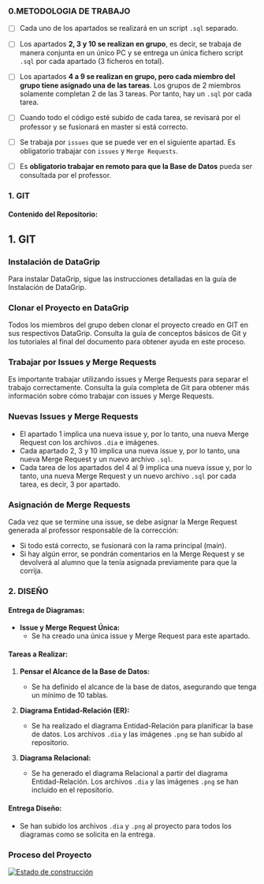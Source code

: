 ### 0.METODOLOGIA DE TRABAJO

- [ ] Cada uno de los apartados se realizará en un script ``.sql`` separado.
- [ ] Los apartados **2, 3 y 10 se realizan en grupo**, es decir, se trabaja de manera conjunta en un único PC y se entrega un única
fichero script ``.sql`` por cada apartado (3 ficheros en total).
- [ ] Los apartados **4 a 9 se realizan en grupo, pero cada miembro del grupo tiene asignado una de las tareas**. Los grupos de
2 miembros solamente completan 2 de las 3 tareas. Por tanto, hay un ``.sql`` por cada tarea.
- [ ] Cuando todo el código esté subido de cada tarea, se revisará por el professor y se fusionará en master si está correcto.
- [ ] Se trabaja por ``issues`` que se puede ver en el siguiente apartad. Es obligatorio trabajar con ``issues`` y ``Merge Requests``.
- [ ] Es **obligatorio trabajar en remoto para que la Base de Datos** pueda ser consultada por el professor.


### 1. GIT

#### Contenido del Repositorio:

## 1. GIT

### Instalación de DataGrip

Para instalar DataGrip, sigue las instrucciones detalladas en la guía de Instalación de DataGrip.

### Clonar el Proyecto en DataGrip

Todos los miembros del grupo deben clonar el proyecto creado en GIT en sus respectivos DataGrip. Consulta la guía de conceptos básicos de Git y los tutoriales al final del documento para obtener ayuda en este proceso.

### Trabajar por Issues y Merge Requests

Es importante trabajar utilizando issues y Merge Requests para separar el trabajo correctamente. Consulta la guía completa de Git para obtener más información sobre cómo trabajar con issues y Merge Requests.

### Nuevas Issues y Merge Requests

- El apartado 1 implica una nueva issue y, por lo tanto, una nueva Merge Request con los archivos `.dia` e imágenes.
- Cada apartado 2, 3 y 10 implica una nueva issue y, por lo tanto, una nueva Merge Request y un nuevo archivo `.sql`.
- Cada tarea de los apartados del 4 al 9 implica una nueva issue y, por lo tanto, una nueva Merge Request y un nuevo archivo `.sql` por cada tarea, es decir, 3 por apartado.

### Asignación de Merge Requests

Cada vez que se termine una issue, se debe asignar la Merge Request generada al professor responsable de la corrección:

- Si todo está correcto, se fusionará con la rama principal (main).
- Si hay algún error, se pondrán comentarios en la Merge Request y se devolverá al alumno que la tenía asignada previamente para que la corrija.


### 2. DISEÑO

#### Entrega de Diagramas:

- **Issue y Merge Request Única:**
   - Se ha creado una única issue y Merge Request para este apartado.
   
#### Tareas a Realizar:

1. **Pensar el Alcance de la Base de Datos:**
   - Se ha definido el alcance de la base de datos, asegurando que tenga un mínimo de 10 tablas.

2. **Diagrama Entidad-Relación (ER):**
   - Se ha realizado el diagrama Entidad-Relación para planificar la base de datos. Los archivos `.dia` y las imágenes `.png` se han subido al repositorio.

3. **Diagrama Relacional:**
   - Se ha generado el diagrama Relacional a partir del diagrama Entidad-Relación. Los archivos `.dia` y las imágenes `.png` se han incluido en el repositorio.

#### Entrega Diseño:

- Se han subido los archivos `.dia` y `.png` al proyecto para todos los diagramas como se solicita en la entrega.

### Proceso del Proyecto
[![Estado de construcción](https://img.shields.io/static/v1?label=Estado%20de%20Construcción&message=En%20Proceso&color=orange)](https://gitlab.com/gusgonza/ABP-UF3-Esqueleto)




